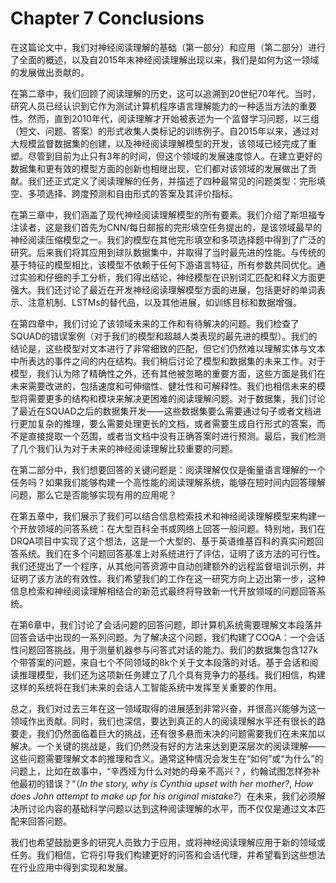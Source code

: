 # Chapter 7 Conclusions

在这篇论文中，我们对神经阅读理解的基础（第一部分）和应用（第二部分）进行了全面的概述，以及自2015年末神经阅读理解出现以来，我们是如何为这一领域的发展做出贡献的。

在第二章中，我们回顾了阅读理解的历史，这可以追溯到20世纪70年代。当时，研究人员已经认识到它作为测试计算机程序语言理解能力的一种适当方法的重要性。然而，直到2010年代，阅读理解才开始被表述为一个监督学习问题，以三组（短文、问题、答案）的形式收集人类标记的训练例子。自2015年以来，通过对大规模监督数据集的创建，以及神经阅读理解模型的开发，该领域已经完成了重塑。尽管到目前为止只有3年的时间，但这个领域的发展速度惊人。在建立更好的数据集和更有效的模型方面的创新也相继出现，它们都对该领域的发展做出了贡献。我们还正式定义了阅读理解的任务，并描述了四种最常见的问题类型：完形填空、多项选择、跨度预测和自由形式的答案及其评价指标。

在第三章中，我们涵盖了现代神经阅读理解模型的所有要素。我们介绍了斯坦福专注读者，这是我们首先为CNN/每日邮报的完形填空任务提出的，是该领域最早的神经阅读压缩模型之一。我们的模型在其他完形填空和多项选择题中得到了广泛的研究。后来我们将其应用到球队数据集中，并取得了当时最先进的性能。与传统的基于特征的模型相比，该模型不依赖于任何下游语言特征，所有参数共同优化。通过实验和仔细的手工分析，我们得出结论，神经模型在识别词汇匹配和释义方面更强大。我们还讨论了最近在开发神经阅读理解模型方面的进展，包括更好的单词表示、注意机制、LSTMs的替代品，以及其他进展，如训练目标和数据增强。

在第四章中，我们讨论了该领域未来的工作和有待解决的问题。我们检查了SQUAD的错误案例（对于我们的模型和超越人类表现的最先进的模型）。我们的结论是，这些模型对文本进行了非常细致的匹配，但它们仍然难以理解实体与文本中所表达的事件之间的内在结构。我们稍后讨论了模型和数据集的未来工作。对于模型，我们认为除了精确性之外，还有其他被忽略的重要方面，这些方面是我们在未来需要改进的，包括速度和可伸缩性、健壮性和可解释性。我们也相信未来的模型将需要更多的结构和模块来解决更困难的阅读理解问题。对于数据集，我们讨论了最近在SQUAD之后的数据集开发——这些数据集要么需要通过句子或者文档进行更加复杂的推理，要么需要处理更长的文档，或者需要生成自行形式的答案，而不是直接提取一个范围，或者当文档中没有正确答案时进行预测。最后，我们检测了几个我们认为对于未来的神经阅读理解比较重要的问题。

在第二部分中，我们想要回答的关键问题是：阅读理解仅仅是衡量语言理解的一个任务吗？如果我们能够构建一个高性能的阅读理解系统，能够在短时间内回答理解问题，那么它是否能够实现有用的应用呢？

在第五章中，我们展示了我们可以结合信息检索技术和神经阅读理解模型来构建一个开放领域的问答系统：在大型百科全书或网络上回答一般问题。特别地，我们在DRQA项目中实现了这个想法，这是一个大型的、基于英语维基百科的真实问题回答系统。我们在多个问题回答基准上对系统进行了评估，证明了该方法的可行性。我们还提出了一个程序，从其他问答资源中自动创建额外的远程监督培训示例，并证明了该方法的有效性。我们希望我们的工作在这一研究方向上迈出第一步，这种信息检索和神经阅读理解相结合的新范式最终将导致新一代开放领域的问题回答系统。

在第6章中，我们讨论了会话问题的回答问题，即计算机系统需要理解文本段落并回答会话中出现的一系列问题。为了解决这个问题，我们构建了COQA：一个会话性问题回答挑战，用于测量机器参与问答式对话的能力。我们的数据集包含127k个带答案的问题，来自七个不同领域的8k个关于文本段落的对话。基于会话和阅读推理模型，我们还为这项新任务建立了几个具有竞争力的基线。我们相信，构建这样的系统将在我们未来的会话人工智能系统中发挥至关重要的作用。

总之，我们对过去三年在这一领域取得的进展感到非常兴奋，并很高兴能够为这一领域作出贡献。同时，我们也深信，要达到真正的人的阅读理解水平还有很长的路要走，我们仍然面临着巨大的挑战，还有很多悬而未决的问题需要我们在未来加以解决。一个关键的挑战是，我们仍然没有好的方法来达到更深层次的阅读理解——这些问题需要理解文本的推理和含义。通常这种情况会发生在“如何”或“为什么”的问题上，比如在故事中，“辛西娅为什么对她的母亲不高兴？，约翰试图怎样弥补他最初的错误？“（*In the story, why is Cynthia upset with her mother?*, *How
does John attempt to make up for his original mistake?*）在未来，我们必须解决所讨论内容的基础科学问题以达到这种阅读理解的水平，而不仅仅是通过文本匹配来回答问题。

我们也希望鼓励更多的研究人员致力于应用，或将神经阅读理解应用于新的领域或任务。我们相信，它将引导我们构建更好的问答和会话代理，并希望看到这些想法在行业应用中得到实现和发展。